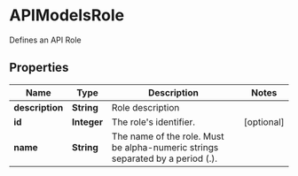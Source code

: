 

# APIModelsRole

Defines an API Role

## Properties

| Name | Type | Description | Notes |
|------------ | ------------- | ------------- | -------------|
|**description** | **String** | Role description |  |
|**id** | **Integer** | The role&#39;s identifier. |  [optional] |
|**name** | **String** | The name of the role. Must be alpha-numeric strings separated by a period (.). |  |




